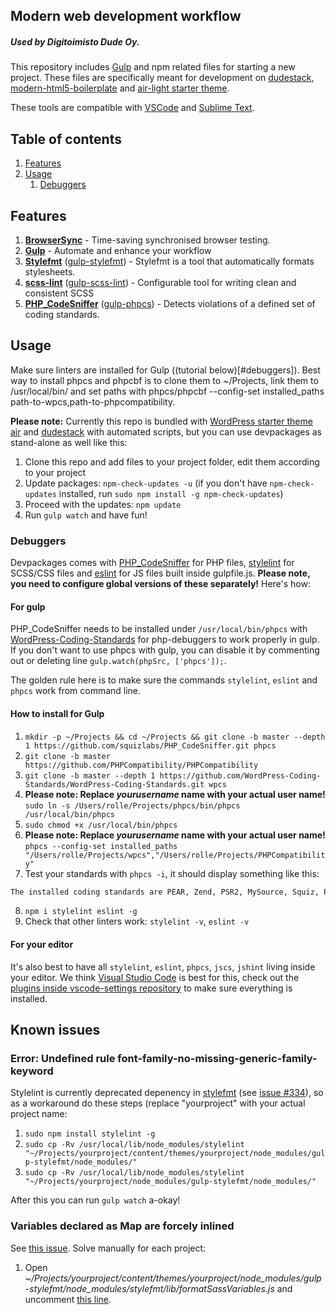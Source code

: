 ## Modern web development workflow
##### Used by Digitoimisto Dude Oy.

This repository includes [Gulp](http://gulpjs.com/) and npm related files for starting a new project. These files are specifically meant for development on [dudestack](https://github.com/digitoimistodude/dudestack), [modern-html5-boilerplate](https://github.com/digitoimistodude/modern-html5-boilerplate) and [air-light starter theme](https://github.com/digitoimistodude/air-light).

These tools are compatible with [VSCode](https://github.com/ronilaukkarinen/vscode-settings) and [Sublime Text](https://github.com/digitoimistodude/sublime-settings).

## Table of contents

1. [Features](#features)
2. [Usage](#usage)
    1. [Debuggers](#debuggers)

## Features

1. **[BrowserSync](https://github.com/BrowserSync/browser-sync)** - Time-saving synchronised browser testing.
2. **[Gulp](https://github.com/gulpjs/gulp)** - Automate and enhance your workflow
3. **[Stylefmt](https://github.com/morishitter/stylefmt)** ([gulp-stylefmt](https://github.com/morishitter/gulp-stylefmt)) - Stylefmt is a tool that automatically formats stylesheets.
3. **[scss-lint](https://github.com/brigade/scss-lint)** ([gulp-scss-lint](https://github.com/juanfran/gulp-scss-lint)) - Configurable tool for writing clean and consistent SCSS
3. **[PHP_CodeSniffer](https://github.com/squizlabs/PHP_CodeSniffer)** ([gulp-phpcs](https://github.com/JustBlackBird/gulp-phpcs)) - Detects violations of a defined set of coding standards.

## Usage

Make sure linters are installed for Gulp ((tutorial below)[#debuggers]). Best way to install phpcs and phpcbf is to clone them to ~/Projects, link them to /usr/local/bin/ and set paths with phpcs/phpcbf  --config-set installed_paths path-to-wpcs,path-to-phpcompatibility.

**Please note:** Currently this repo is bundled with [WordPress starter theme air](https://github.com/digitoimistodude/air) and [dudestack](https://github.com/digitoimistodude/dudestack) with automated scripts, but you can use devpackages as stand-alone as well like this:

1. Clone this repo and add files to your project folder, edit them according to your project
2. Update packages: `npm-check-updates -u` (if you don't have `npm-check-updates` installed, run `sudo npm install -g npm-check-updates`)
3. Proceed with the updates: `npm update`
4. Run `gulp watch` and have fun!

### Debuggers

Devpackages comes with [PHP_CodeSniffer](https://github.com/squizlabs/PHP_CodeSniffer) for PHP files, [stylelint](https://github.com/stylelint/stylelint) for SCSS/CSS files and [eslint](https://github.com/eslint/eslint) for JS files built inside gulpfile.js. **Please note, you need to configure global versions of these separately!** Here's how:

#### For gulp

PHP_CodeSniffer needs to be installed under `/usr/local/bin/phpcs` with [WordPress-Coding-Standards](https://github.com/WordPress-Coding-Standards/WordPress-Coding-Standards) for php-debuggers to work properly in gulp. If you don't want to use phpcs with gulp, you can disable it by commenting out or deleting line `gulp.watch(phpSrc, ['phpcs']);`.

The golden rule here is to make sure the commands `stylelint`, `eslint` and `phpcs` work from command line.

#### How to install for Gulp

1. `mkdir -p ~/Projects && cd ~/Projects && git clone -b master --depth 1 https://github.com/squizlabs/PHP_CodeSniffer.git phpcs`
2. `git clone -b master https://github.com/PHPCompatibility/PHPCompatibility`
3. `git clone -b master --depth 1 https://github.com/WordPress-Coding-Standards/WordPress-Coding-Standards.git wpcs`
4. **Please note: Replace _yourusername_ name with your actual user name!** `sudo ln -s /Users/rolle/Projects/phpcs/bin/phpcs /usr/local/bin/phpcs`
5. `sudo chmod +x /usr/local/bin/phpcs`
6. **Please note: Replace _yourusername_ name with your actual user name!** `phpcs --config-set installed_paths "/Users/rolle/Projects/wpcs","/Users/rolle/Projects/PHPCompatibility"`
7. Test your standards with `phpcs -i`, it should display something like this:

```bash $ phpcs -i
The installed coding standards are PEAR, Zend, PSR2, MySource, Squiz, PSR1, PSR12, PHPCompatibility, WordPress, WordPress-Extra, WordPress-Docs and WordPress-Core
```

8. `npm i stylelint eslint -g`
9. Check that other linters work: `stylelint -v`, `eslint -v`

#### For your editor

It's also best to have all `stylelint`, `eslint`, `phpcs`, `jscs`, `jshint` living inside your editor. We think [Visual Studio Code](https://github.com/ronilaukkarinen/vscode-settings) is best for this, check out the [plugins inside vscode-settings repository](https://github.com/ronilaukkarinen/vscode-settings) to make sure everything is installed.

## Known issues

### Error: Undefined rule font-family-no-missing-generic-family-keyword

Stylelint is currently deprecated depenency in [stylefmt](https://github.com/morishitter/stylefmt) (see [issue #334](https://github.com/morishitter/stylefmt/issues/334#issuecomment-436552167)), so as a workaround do these steps (replace "yourproject" with your actual project name:

1. `sudo npm install stylelint -g`
2. `sudo cp -Rv /usr/local/lib/node_modules/stylelint "~/Projects/yourproject/content/themes/yourproject/node_modules/gulp-stylefmt/node_modules/"`
3. `sudo cp -Rv /usr/local/lib/node_modules/stylelint "~/Projects/yourproject/node_modules/gulp-stylefmt/node_modules/"`

After this you can run `gulp watch` a-okay!

### Variables declared as Map are forcely inlined

See [this issue](https://github.com/morishitter/stylefmt/issues/331). Solve manually for each project:

1. Open *~/Projects/yourproject/content/themes/yourproject/node_modules/gulp-stylefmt/node_modules/stylefmt/lib/formatSassVariables.js* and uncomment [this line](https://github.com/morishitter/stylefmt/blob/875c9037590fa201bdd7698fbfa5c1943137cc86/lib/formatSassVariables.js#L46).
